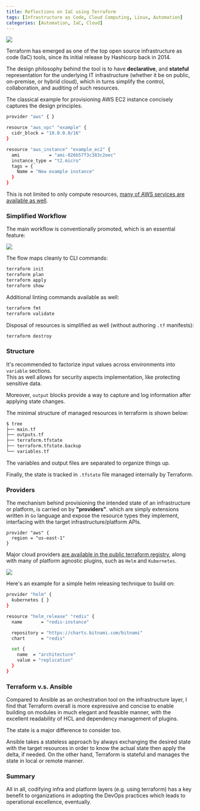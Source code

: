 ```yaml
---
title: Reflections on IaC using Terraform
tags: [Infrastructure as Code, Cloud Computing, Linux, Automation]
categories: [Automation, IaC, Cloud]
---
```


<img src="{{ site.baseurl_root }}/public/images/iac-reflections.png" class="post-image resize-md center-image" />

Terraform has emerged as one of the top open source infrastructure as code (IaC) tools, since its initial release by Hashicorp back in 2014.

The design philosophy behind the tool is to have **declarative**, and **stateful** representation for the underlying IT infrastructure (whether it be on public, on-premise, or hybrid cloud), which in turns simplify the control, collaboration, and auditing of such resources.

The classical example for provisioning AWS EC2 instance concisely captures the design principles.

<!-- post-excerpt -->

```bash
provider "aws" { }

resource "aws_vpc" "example" {
  cidr_block = "10.0.0.0/16"
}

resource "aws_instance" "example_ec2" {
  ami           = "ami-026b57f3c383c2eec"
  instance_type = "t2.micro"
  tags = {
    Name = "New example instance"
  }
}
```

This is not limited to only compute resources, [many of AWS services are available as well](https://registry.terraform.io/providers/hashicorp/aws/latest/docs).

### Simplified Workflow

The main workflow is conventionally promoted, which is an essential feature:

<img src="{{ site.baseurl_root }}/public/images/terraform-diagram.png" class="post-image-2 resize-md center-image" />

The flow maps cleanly to CLI commands:

```bash
terraform init
terraform plan
terraform apply
terraform show
```

Additional linting commands available as well:

```bash
terraform fmt
terraform validate
```

Disposal of resources is simplified as well (without authoring `.tf` manifests):

```bash
terraform destroy
```

### Structure

It's recommended to factorize input values across environments into `variable` sections.
<br>
This as well allows for security aspects implementation, like protecting sensitive data.

Moreover, `output` blocks provide a way to capture and log information after applying state changes.

The minimal structure of managed resources in terraform is shown below:

```bash
$ tree
├── main.tf
├── outputs.tf
├── terraform.tfstate
├── terraform.tfstate.backup
└── variables.tf
```

The  variables and output files are separated to organize things up.

Finally, the state is tracked in `.tfstate` file  managed internally by Terraform.


### Providers

The mechanism behind provisioning the intended state of an infrastructure or platform, is carried on by **"providers"**. which are simply extensions written in `Go` language and expose the resource types they implement, interfacing with the target infrastructure/platform APIs.

```apl
provider "aws" {
  region = "us-east-1"
}
```

Major cloud providers [are available in the public terraform registry](https://registry.terraform.io), along with many of platform agnostic plugins, such as `Helm` and `Kubernetes`.

<img src="{{ site.baseurl_root }}/public/images/providers-iac.png" class="post-image-2 resize-md center-image" />


Here's an example for a simple helm releasing technique to build on:

```bash
provider "helm" {
  kubernetes { }
}

resource "helm_release" "redis" {
  name       = "redis-instance"

  repository = "https://charts.bitnami.com/bitnami"
  chart      = "redis"

  set {
    name  = "architecture"
    value = "replication"
  }
}
```


### Terraform v.s. Ansible

Compared to Ansible as an orchestration tool on the infrastructure layer, I find that Terraform overall is more expressive and concise to enable building on modules in much elegant and feasible manner, with the excellent readability of HCL and dependency management of plugins.

The state is a major difference to consider too.

Ansible takes a stateless approach by always exchanging the desired state with the target resources in order to know the actual state then apply the delta, if needed. On the other hand, Terraform is stateful and manages the state in local or remote manner.

### Summary

All in all, codifying infra and platform layers (e.g. using terraform) has a key benefit to organizations in adopting the DevOps practices which leads to operational excellence, eventually.
